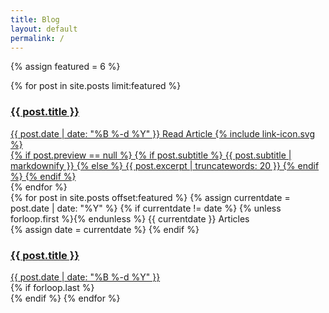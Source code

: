 ```yaml
---
title: Blog
layout: default
permalink: /
---
```

{% assign featured = 6 %}
<section class="featured grid">
	{% for post in site.posts limit:featured %}
	<a href="{% if post.link %}{{ post.link }}{% else %}{{ post.url }}{% endif %}" class="featured--tile"{% if post.preview %} style="background-image:url({{ post.preview }});"{% endif %}>
		<article class="featured--content">
			<h1>{{ post.title }}</h1>
			<div class="featured--meta">
				<time class="featured--meta--date">{{ post.date | date: "%B %-d %Y" }}</time>
				<span class="featured--meta--prompt caps">Read Article {% include link-icon.svg %}</span>
			</div>
			{% if post.preview == null %}
				{% if post.subtitle %}
					{{ post.subtitle | markdownify }}
				{% else %}
					{{ post.excerpt | truncatewords: 20 }}
				{% endif %}
			{% endif %}
		</article>
	</a>
	{% endfor %}
</section>
<section class="blog grid">
	{% for post in site.posts offset:featured %}
	{% assign currentdate = post.date | date: "%Y" %}
	{% if currentdate != date %}
	{% unless forloop.first %}</div>{% endunless %}
	<span class="blog--year grid--col--mini caps"><time>{{ currentdate }}</time> Articles</span>
	<div class="blog--items grid--col--maxi">
	{% assign date = currentdate %}
	{% endif %}
		<a href="{% if post.link %}{{ post.link }}{% else %}{{ post.url }}{% endif %}" class="blog--item">
			<article>
				<h1>{{ post.title }}</h1>
				<time class="blog--date">{{ post.date | date: "%B %-d %Y" }}</time>
			</article>
		</a>
	{% if forloop.last %}</div>{% endif %}
	{% endfor %}
</section>